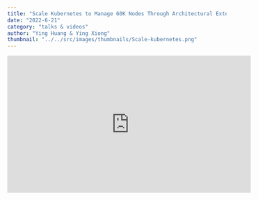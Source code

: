 ```yaml
---
title: "Scale Kubernetes to Manage 60K Nodes Through Architectural Extension"
date: "2022-6-21"
category: "talks & videos"
author: "Ying Huang & Ying Xiong"
thumbnail: "../../src/images/thumbnails/Scale-kubernetes.png"
---
```


<iframe  width="560" height="315" src="https://www.youtube.com/watch?v=GyzsqBk4uhs" frameborder="0"></iframe>
